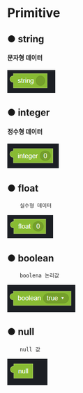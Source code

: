 # Primitive

## ● **string**

####         문자형 데이터

![](../.gitbook/assets/image%20%2869%29.png)

## ● **integer**

####         정수형 데이터

![](../.gitbook/assets/image%20%28110%29.png)

## ● **float**

        실수형 데이터

![](../.gitbook/assets/image%20%2851%29.png)

## ● **boolean**

        boolena 논리값

![](../.gitbook/assets/image%20%2887%29.png)

## ● null

        null 값

![](../.gitbook/assets/image%20%2881%29.png)

